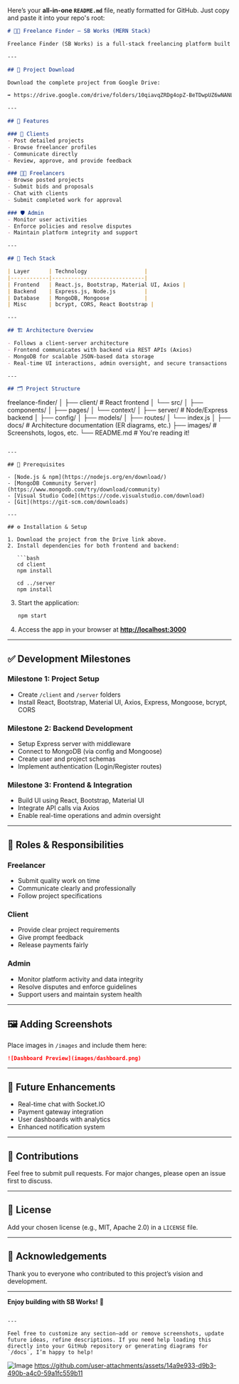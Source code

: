Here’s your **all-in-one `README.md`** file, neatly formatted for GitHub. Just copy and paste it into your repo's root:

```markdown
# 🧑‍💻 Freelance Finder – SB Works (MERN Stack)

Freelance Finder (SB Works) is a full-stack freelancing platform built with the MERN stack (MongoDB, Express.js, React.js, Node.js). It connects clients and freelancers through a seamless, secure interface, enabling project posting, bidding, collaboration, and delivery—all in one place.

---

## 📁 Project Download

Download the complete project from Google Drive:

➡️ https://drive.google.com/drive/folders/10qiavqZRDg4opZ-BeTDwpUZ6wNANLj40?usp=sharing

---

## 🌟 Features

### 👤 Clients
- Post detailed projects
- Browse freelancer profiles
- Communicate directly
- Review, approve, and provide feedback

### 👨‍💻 Freelancers
- Browse posted projects
- Submit bids and proposals
- Chat with clients
- Submit completed work for approval

### 🛡️ Admin
- Monitor user activities
- Enforce policies and resolve disputes
- Maintain platform integrity and support

---

## 🧰 Tech Stack

| Layer      | Technology                  |
|------------|-----------------------------|
| Frontend   | React.js, Bootstrap, Material UI, Axios |
| Backend    | Express.js, Node.js         |
| Database   | MongoDB, Mongoose           |
| Misc       | bcrypt, CORS, React Bootstrap |

---

## 🏗️ Architecture Overview

- Follows a client-server architecture
- Frontend communicates with backend via REST APIs (Axios)
- MongoDB for scalable JSON-based data storage
- Real-time UI interactions, admin oversight, and secure transactions

---

## 🗂️ Project Structure

```

freelance-finder/
│
├── client/              # React frontend
│   └── src/
│       ├── components/
│       ├── pages/
│       └── context/
│
├── server/              # Node/Express backend
│   ├── config/
│   ├── models/
│   ├── routes/
│   └── index.js
│
├── docs/                # Architecture documentation (ER diagrams, etc.)
├── images/              # Screenshots, logos, etc.
└── README.md            # You're reading it!

````

---

## 🚀 Prerequisites

- [Node.js & npm](https://nodejs.org/en/download/)
- [MongoDB Community Server](https://www.mongodb.com/try/download/community)
- [Visual Studio Code](https://code.visualstudio.com/download)
- [Git](https://git-scm.com/downloads)

---

## ⚙️ Installation & Setup

1. Download the project from the Drive link above.
2. Install dependencies for both frontend and backend:

   ```bash
   cd client
   npm install

   cd ../server
   npm install
````

3. Start the application:

   ```bash
   npm start
   ```

4. Access the app in your browser at **[http://localhost:3000](http://localhost:3000)**

---

## ✅ Development Milestones

### Milestone 1: Project Setup

* Create `/client` and `/server` folders
* Install React, Bootstrap, Material UI, Axios, Express, Mongoose, bcrypt, CORS

### Milestone 2: Backend Development

* Setup Express server with middleware
* Connect to MongoDB (via config and Mongoose)
* Create user and project schemas
* Implement authentication (Login/Register routes)

### Milestone 3: Frontend & Integration

* Build UI using React, Bootstrap, Material UI
* Integrate API calls via Axios
* Enable real-time operations and admin oversight

---

## 👥 Roles & Responsibilities

### Freelancer

* Submit quality work on time
* Communicate clearly and professionally
* Follow project specifications

### Client

* Provide clear project requirements
* Give prompt feedback
* Release payments fairly

### Admin

* Monitor platform activity and data integrity
* Resolve disputes and enforce guidelines
* Support users and maintain system health

---

## 🖼️ Adding Screenshots

Place images in `/images` and include them here:

```md
![Dashboard Preview](images/dashboard.png)
```

---

## 🔮 Future Enhancements

* Real-time chat with Socket.IO
* Payment gateway integration
* User dashboards with analytics
* Enhanced notification system

---

## 🤝 Contributions

Feel free to submit pull requests. For major changes, please open an issue first to discuss.

---

## 📄 License

Add your chosen license (e.g., MIT, Apache 2.0) in a `LICENSE` file.

---

## 🙌 Acknowledgements

Thank you to everyone who contributed to this project’s vision and development.

---

**Enjoy building with SB Works!** 🎉

```

---

Feel free to customize any section—add or remove screenshots, update future ideas, refine descriptions. If you need help loading this directly into your GitHub repository or generating diagrams for `/docs`, I’m happy to help!
```
![Image](https://github.com/user-attachments/assets/e3e35cbd-6771-4816-9c22-017ebaea6d5f)
https://github.com/user-attachments/assets/14a9e933-d9b3-490b-a4c0-59a1fc559b11

